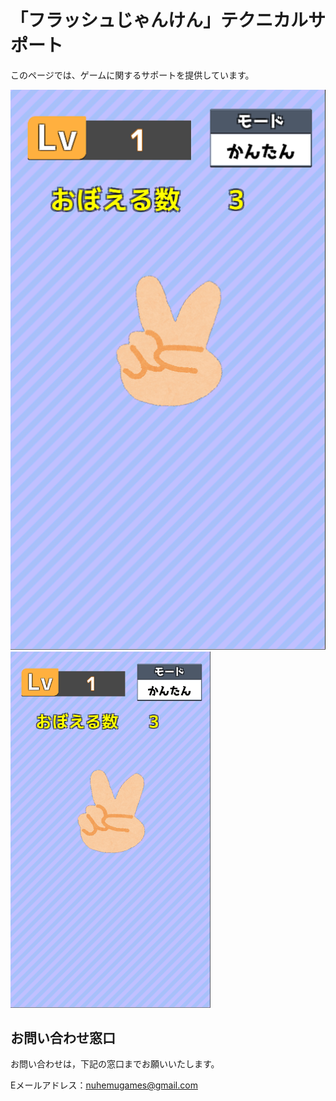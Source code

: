 # 「フラッシュじゃんけん」テクニカルサポート

このページでは、ゲームに関するサポートを提供しています。

![メニュー画面](https://github.com/NuhemuGames/TechnicalSupport/blob/main/docs/FlashRPC/imgs/screenshot1.png?raw=true)
<img src="https://github.com/NuhemuGames/TechnicalSupport/blob/main/docs/FlashRPC/imgs/screenshot1.png?raw=true" width="320px">

## お問い合わせ窓口

お問い合わせは，下記の窓口までお願いいたします。

Eメールアドレス：nuhemugames@gmail.com
